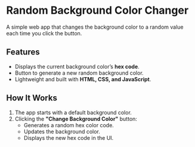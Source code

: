 # Random Background Color Changer

A simple web app that changes the background color to a random value each time you click the button.

## Features
- Displays the current background color’s **hex code**.
- Button to generate a new random background color.
- Lightweight and built with **HTML, CSS, and JavaScript**.

## How It Works
1. The app starts with a default background color.
2. Clicking the **"Change Background Color"** button:
   - Generates a random hex color code.
   - Updates the background color.
   - Displays the new hex code in the UI.

